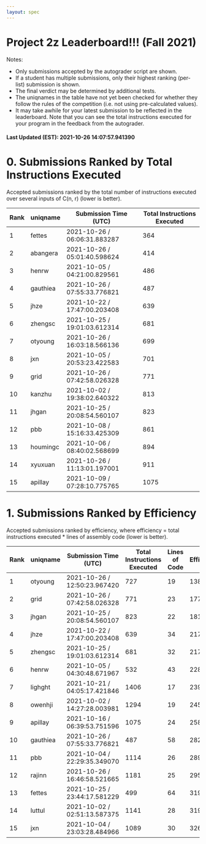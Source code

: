 ```yaml
---
layout: spec
---
```


Project 2z Leaderboard!!! (Fall 2021)
==============================
Notes:
- Only submissions accepted by the autograder script are shown.
- If a student has multiple submissions, only their highest ranking (per-list) submission is shown.
- The final verdict may be determined by additional tests.
- The uniqnames in the table have not yet been checked for whether they follow the rules of the competition (i.e. not using pre-calculated values).
- It may take awhile for your latest submission to be reflected in the leaderboard. Note that you can see the total instructions executed for your program in the feedback from the autograder.


#### Last Updated (EST): 2021-10-26 14:07:57.941390

# 0. Submissions Ranked by Total Instructions Executed
Accepted submissions ranked by the total number of instructions executed over several inputs of C(n, r) (lower is better).

| Rank  | uniqname | Submission Time (UTC) | Total Instructions Executed |
|---|---|---|---|
| 1 | fettes | 2021-10-26 / 06:06:31.883287 | 364 |
| 2 | abangera | 2021-10-26 / 05:01:40.598624 | 414 |
| 3 | henrw | 2021-10-05 / 04:21:00.829561 | 486 |
| 4 | gauthiea | 2021-10-26 / 07:55:33.776821 | 487 |
| 5 | jhze | 2021-10-22 / 17:47:00.203408 | 639 |
| 6 | zhengsc | 2021-10-25 / 19:01:03.612314 | 681 |
| 7 | otyoung | 2021-10-26 / 16:03:18.566136 | 699 |
| 8 | jxn | 2021-10-05 / 20:53:23.422583 | 701 |
| 9 | grid | 2021-10-26 / 07:42:58.026328 | 771 |
| 10 | kanzhu | 2021-10-02 / 19:38:02.640322 | 813 |
| 11 | jhgan | 2021-10-25 / 20:08:54.560107 | 823 |
| 12 | pbb | 2021-10-08 / 15:16:33.425309 | 861 |
| 13 | houmingc | 2021-10-06 / 08:40:02.568699 | 894 |
| 14 | xyuxuan | 2021-10-26 / 11:13:01.197001 | 911 |
| 15 | apillay | 2021-10-09 / 07:28:10.775765 | 1075 |


# 1. Submissions Ranked by Efficiency
Accepted submissions ranked by efficiency, where efficiency = total instructions executed * lines of assembly code (lower is better).

| Rank  | uniqname | Submission Time (UTC) | Total Instructions Executed |Lines of Code | Efficiency |
|---|---|---|---|---|---|
| 1 | otyoung | 2021-10-26 / 12:50:23.967420 | 727 | 19 | 13813 |
| 2 | grid | 2021-10-26 / 07:42:58.026328 | 771 | 23 | 17733 |
| 3 | jhgan | 2021-10-25 / 20:08:54.560107 | 823 | 22 | 18106 |
| 4 | jhze | 2021-10-22 / 17:47:00.203408 | 639 | 34 | 21726 |
| 5 | zhengsc | 2021-10-25 / 19:01:03.612314 | 681 | 32 | 21792 |
| 6 | henrw | 2021-10-05 / 04:30:48.671967 | 532 | 43 | 22876 |
| 7 | lighght | 2021-10-21 / 04:05:17.421846 | 1406 | 17 | 23902 |
| 8 | owenhji | 2021-10-02 / 14:27:28.003981 | 1294 | 19 | 24586 |
| 9 | apillay | 2021-10-16 / 06:39:53.751596 | 1075 | 24 | 25800 |
| 10 | gauthiea | 2021-10-26 / 07:55:33.776821 | 487 | 58 | 28246 |
| 11 | pbb | 2021-10-04 / 22:29:35.349070 | 1114 | 26 | 28964 |
| 12 | rajinn | 2021-10-26 / 16:46:58.521665 | 1181 | 25 | 29525 |
| 13 | fettes | 2021-10-25 / 23:44:17.581229 | 499 | 64 | 31936 |
| 14 | luttul | 2021-10-02 / 02:51:13.587375 | 1141 | 28 | 31948 |
| 15 | jxn | 2021-10-04 / 23:03:28.484966 | 1089 | 30 | 32670 |

